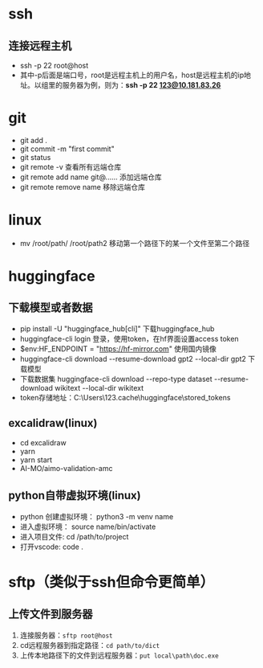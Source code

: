 # ssh
## 连接远程主机
- ssh -p 22 root@host
- 其中-p后面是端口号，root是远程主机上的用户名，host是远程主机的ip地址。以组里的服务器为例，则为：**ssh -p 22 123@10.181.83.26**

# git
- git add .
- git commit -m "first commit"
- git status
- git remote -v 查看所有远端仓库
- git remote add name git@......   添加远端仓库
- git remote remove name 移除远端仓库
# linux
- mv /root/path/  /root/path2
移动第一个路径下的某一个文件至第二个路径
# huggingface
## 下载模型或者数据
- pip install -U "huggingface_hub[cli]" 下载huggingface_hub
- huggingface-cli login 登录，使用token，在hf界面设置access token
- $env:HF_ENDPOINT = "https://hf-mirror.com" 使用国内镜像
- huggingface-cli download --resume-download gpt2 --local-dir gpt2  下载模型
- 下载数据集  huggingface-cli download --repo-type dataset --resume-download wikitext --local-dir wikitext
- token存储地址：C:\Users\123\.cache\huggingface\stored_tokens
## excalidraw(linux)
- cd excalidraw  
- yarn 
- yarn start
- AI-MO/aimo-validation-amc
## python自带虚拟环境(linux)
- python 创建虚拟环境：
    python3 -m venv name
- 进入虚拟环境：
	source name/bin/activate
- 进入项目文件:
	cd /path/to/project
- 打开vscode:
	code .
# sftp（类似于ssh但命令更简单）
## 上传文件到服务器
1. 连接服务器：`sftp root@host`
2. cd远程服务器到指定路径：`cd path/to/dict`
3. 上传本地路径下的文件到远程服务器：`put local\path\doc.exe`